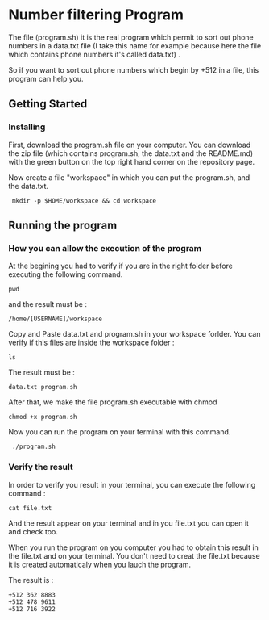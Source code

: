 # Number filtering Program
 
The file (program.sh) it is the real program which permit to sort out phone numbers in a data.txt file (I take this name for  example because here the file which contains phone numbers it's called data.txt) .

So if you want to sort out phone numbers which begin by +512 in a file, this program can help you.

## Getting Started

### Installing

First, download the program.sh file on your computer. You can download the zip file (which contains program.sh, the data.txt and the README.md) with the green button on the top right hand corner on the repository page. 

Now create a file "workspace" in which you can put the program.sh, and the data.txt.
```
 mkdir -p $HOME/workspace && cd workspace
```
## Running the program
### How you can allow the execution of the program

At the begining you had to verify if you are in the right folder before executing the following command. 

```
pwd
```
and the result must be :

```
/home/[USERNAME]/workspace
```
Copy and Paste data.txt and program.sh in your workspace forlder.
You can verify if this files are inside the workspace folder :
```
ls
```
The result must be :
```
data.txt program.sh
```

After that, we make the file program.sh executable with chmod

```
chmod +x program.sh
```

Now you can run the program on your terminal with this command.

```
 ./program.sh
```
### Verify the result

In order to verify you result in your terminal, you can execute the following command :

```
cat file.txt
```
And the result appear on your terminal and in you file.txt you can open it and check too.

When you run the program on you computer you had to obtain this result in the file.txt and on your terminal.
You don't need to creat the file.txt because it is created automaticaly when you lauch the program. 

The result is :
```
+512 362 8883
+512 478 9611
+512 716 3922
```

